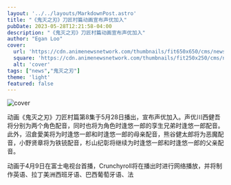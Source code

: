 ```yaml
---
layout: '../../layouts/MarkdownPost.astro'
title: "《鬼灭之刃》刀匠村篇动画宣布声优加入"
pubDate: 2023-05-28T12:21:58-04:00
description: "《鬼灭之刃》刀匠村篇动画宣布声优加入"
author: "Egan Loo"
cover:
  url: 'https://cdn.animenewsnetwork.com/thumbnails/fit650x650/cms/news.6/198294/newvisual.jpg'
  square: 'https://cdn.animenewsnetwork.com/thumbnails/fit250x250/cms/news.6/198294/newvisual.jpg'
  alt: 'cover'
tags: ["news","鬼灭之刃"]
theme: 'light'
featured: false
---
```


![cover](https://cdn.animenewsnetwork.com/thumbnails/fit650x650/cms/news.6/198294/newvisual.jpg)

动画《鬼灭之刃》刀匠村篇第8集于5月28日播出，宣布声优加入。声优川西健吾将分别为两个角色配音，同时也将为角色时逢悠一郎的孪生兄弟时逢悠一郎配音。此外，沼倉愛美将为时逢悠一郎和时逢悠一郎的母亲配音，熊谷健太郎将为恶魔配音，小野贤章将为铁铳配音，杉山纪彰将继续为时逢悠一郎和时逢悠一郎的父亲配音。

动画于4月9日在富士电视台首播，Crunchyroll将在播出时进行网络播放，并将制作英语、拉丁美洲西班牙语、巴西葡萄牙语、法